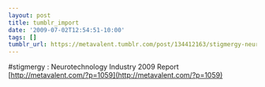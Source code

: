 ```yaml
---
layout: post
title: tumblr_import
date: '2009-07-02T12:54:51-10:00'
tags: []
tumblr_url: https://metavalent.tumblr.com/post/134412163/stigmergy-neurotechnology-industry-2009-report
---
```

#stigmergy : Neurotechnology Industry 2009 Report [http://metavalent.com/?p=1059](http://metavalent.com/?p=1059)

